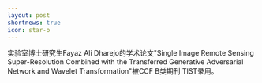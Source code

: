 ```yaml
---
layout: post
shortnews: true
icon: star-o
---
```


实验室博士研究生Fayaz Ali Dharejo的学术论文"Single Image Remote Sensing Super-Resolution Combined with the Transferred Generative Adversarial Network and Wavelet Transformation"被CCF B类期刊 TIST录用。